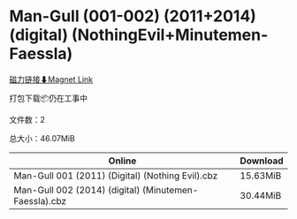 # Man-Gull (001-002) (2011+2014) (digital) (NothingEvil+Minutemen-Faessla)

[磁力链接⬇Magnet Link](magnet:?xt=urn:btih:f75de53d3186f361255ebaa4f839c83020efb349&dn=Man-Gull%20%28001-002%29%20%282011%2B2014%29%20%28digital%29%20%28NothingEvil%2BMinutemen-Faessla%29)

打包下载📦仍在工事中

文件数：2

总大小：46.07MiB

Online | Download
--- | ---
Man-Gull 001 (2011) (Digital) (Nothing Evil).cbz | 15.63MiB
Man-Gull 002 (2014) (digital) (Minutemen-Faessla).cbz | 30.44MiB